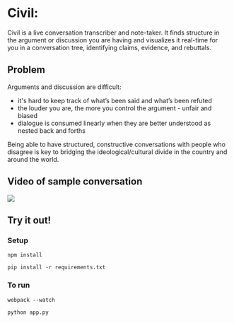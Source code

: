 # Civil:

Civil is a live conversation transcriber and note-taker. It finds structure in the argument or discussion you are having and visualizes it real-time for you in a conversation tree, identifying claims, evidence, and rebuttals.

## Problem

Arguments and discussion are difficult:
- it's hard to keep track of what’s been said and what’s been refuted
- the louder you are, the more you control the argument - unfair and biased
- dialogue is consumed linearly when they are better understood as nested back and forths

Being able to have structured, constructive conversations with people who disagree is key to bridging the ideological/cultural divide in the country and around the world.


## Video of sample conversation

![](http://g.recordit.co/BkXj7WpboR.gif)


## Try it out!


### Setup

`npm install`

`pip install -r requirements.txt`



### To run

`webpack --watch`

`python app.py`
